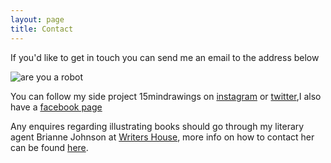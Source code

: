 ```yaml
---
layout: page
title: Contact
---
```


If you'd like to get in touch you can send me an email to the address below

![are you a robot](/images-theme/not-a-robot.svg)

You can follow my side project 15mindrawings on [instagram](http://instagram.com/15mindrawings)
or [twitter](http://twitter.com/15mindrawings),I also have a [facebook page](http://facebook.com/15mindrawings)



Any enquires regarding illustrating books should go through my literary agent Brianne Johnson at [Writers House](http://writershouse.com), more info on how to contact her can be found [here](http://www.writershouse.com/submissions/).

